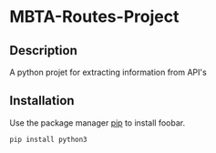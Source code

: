 # MBTA-Routes-Project

## Description
A python projet for extracting information from API's

## Installation
Use the package manager [pip](https://pip.pypa.io/en/stable/) to install foobar.

```bash
pip install python3
```

